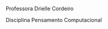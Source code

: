  Professora Drielle Cordeiro
 
 Disciplina Pensamento Computacional


<!---
ProfDrielle/ProfDrielle is a ✨ special ✨ repository because its `README.md` (this file) appears on your GitHub profile.
You can click the Preview link to take a look at your changes.
--->
